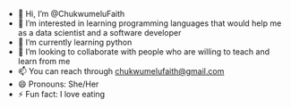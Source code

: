 - 👋 Hi, I’m @ChukwumeluFaith
- 👀 I’m interested in learning programming languages that would help me as a data scientist and a software developer 
- 🌱 I’m currently learning python 
- 💞️ I’m looking to collaborate with people who are willing to teach and learn from me 
- 📫 You can reach through chukwumelufaith@gmail.com
- 😄 Pronouns: She/Her
- ⚡ Fun fact: I love eating 

<!---
ChukwumeluFaith/ChukwumeluFaith is a ✨ special ✨ repository because its `README.md` (this file) appears on your GitHub profile.
You can click the Preview link to take a look at your changes.
--->
